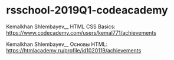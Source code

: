 # rsschool-2019Q1-codeacademy
Kemalkhan Shlembayev__
HTML CSS Basics: https://www.codecademy.com/users/kemal771/achievements

Kemalkhan Shlembayev__
Основы HTML: https://htmlacademy.ru/profile/id1020119/achievements
